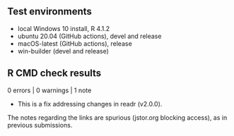 ## Test environments
* local Windows 10 install, R 4.1.2
* ubuntu 20.04 (GitHub actions), devel and release
* macOS-latest (GitHub actions), release
* win-builder (devel and release)

## R CMD check results

0 errors | 0 warnings | 1 note

* This is a fix addressing changes in readr (v2.0.0). 

The notes regarding the links are spurious (jstor.org blocking access), as in
previous submissions.
